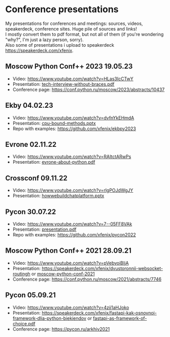 # Conference presentations
My presentations for conferences and meetings: sources, videos, speakerdeck, conference sites. Huge pile of sources and links!  
I mostly convert them to pdf format, but not all of them (if you're wondering "why?", I'm just a lazy person, sorry).  
Also some of presentations i upload to speakerdeck https://speakerdeck.com/xfenix.

## Moscow Python Conf++ 2023 19.05.23
* Video: https://www.youtube.com/watch?v=HLas3IcCTwY
* Presentation: [tech-interview-without-braces.pdf](./moscowpythonconf-19.05.23/tech-interview-without-braces.pdf)
* Conference page: https://conf.python.ru/moscow/2023/abstracts/10437

## Ekby 04.02.23
* Video: https://www.youtube.com/watch?v=dvfnYkEHmdA
* Presentation: [cpu-bound-methods.pptx](./ekbpy-04.02.23/cpu-bound-methods.pptx)
* Repo with examples: https://github.com/xfenix/ekbpy2023

## Evrone 02.11.22
* Video: https://www.youtube.com/watch?v=RAItctARwPs
* Presentation: [evrone-about-python.pdf](./evrone-02.11.22/evrone-about-python.pdf)

## Crossconf 09.11.22
* Video: https://www.youtube.com/watch?v=rlgPOJdWgJY
* Presentation: [howwebuildchatplatform.pptx](./crossconf-09.09.22/howwebuildchatplatform.pptx)

## Pycon 30.07.22
* Video: https://www.youtube.com/watch?v=7--05FF8VAk
* Presentation: [presentation.pdf](./pycon-30.07.22/presentation.pdf)
* Repo with examples: https://github.com/xfenix/pycon2022

## Moscow Python Conf++ 2021 28.09.21
* Video: https://www.youtube.com/watch?v=pVebvoiBIjA
* Presentation: https://speakerdeck.com/xfenix/dvustoronnii-websocket-routingh or [moscow-python-conf-2021](./moscowpythonconf-27.09.21/moscow-python-conf-2021.pdf)
* Conference page: https://conf.python.ru/moscow/2021/abstracts/7746

## Pycon 05.09.21
* Video: https://www.youtube.com/watch?v=4zjj1aHJoko
* Presentation: https://speakerdeck.com/xfenix/fastapi-kak-osnovnoi-framework-dlia-python-biekiendov or [fastapi-as-framework-of-choice.pdf](./pycon-05.09.21/fastapi-as-framework-of-choice.pdf)
* Conference page: https://pycon.ru/arkhiv2021
